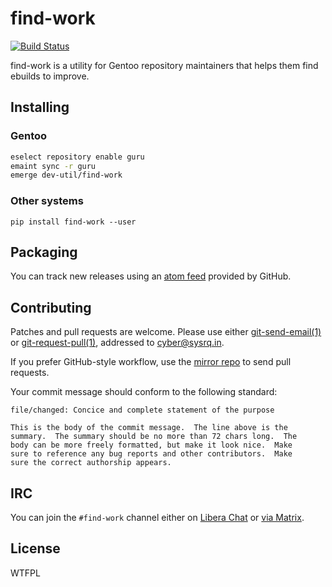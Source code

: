 <!-- SPDX-FileCopyrightText: 2024 Anna <cyber@sysrq.in> -->
<!-- SPDX-License-Identifier: CC0-1.0 -->

find-work
=========

[![Build Status](https://drone.tildegit.org/api/badges/CyberTaIlor/find-work/status.svg)](https://drone.tildegit.org/CyberTaIlor/find-work)

find-work is a utility for Gentoo repository maintainers that helps them find
ebuilds to improve.


Installing
----------

### Gentoo

```sh
eselect repository enable guru
emaint sync -r guru
emerge dev-util/find-work
```

### Other systems

`pip install find-work --user`


Packaging
---------

You can track new releases using an [atom feed][atom] provided by GitHub.

[atom]: https://github.com/cybertailor/find-work/releases.atom


Contributing
------------

Patches and pull requests are welcome. Please use either [git-send-email(1)][1]
or [git-request-pull(1)][2], addressed to <cyber@sysrq.in>.

If you prefer GitHub-style workflow, use the [mirror repo][gh] to send pull
requests.

Your commit message should conform to the following standard:

```
file/changed: Concice and complete statement of the purpose

This is the body of the commit message.  The line above is the
summary.  The summary should be no more than 72 chars long.  The
body can be more freely formatted, but make it look nice.  Make
sure to reference any bug reports and other contributors.  Make
sure the correct authorship appears.
```

[1]: https://git-send-email.io/
[2]: https://git-scm.com/docs/git-request-pull
[gh]: http://github.com/cybertailor/find-work


IRC
---

You can join the `#find-work` channel either on [Libera Chat][libera] or
[via Matrix][matrix].

[libera]: https://libera.chat/
[matrix]: https://matrix.to/#/#find-work:sysrq.in


License
-------

WTFPL
